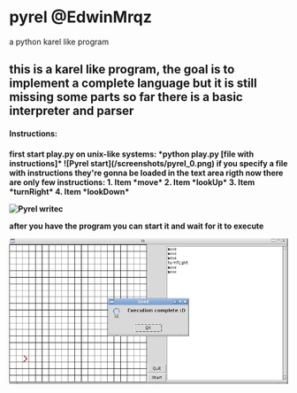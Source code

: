 # pyrel  @EdwinMrqz
a python karel like program

this is a karel like program,
the goal is to implement a complete language but it is still missing some parts
so far there is a basic interpreter and parser 
-------
<h4> Instructions: <h4>
first start play.py
on unix-like systems: *python play.py [file with instructions]*
![Pyrel start](/screenshots/pyrel_0.png)
if you specify a file with instructions they're gonna be loaded in the text area
rigth now there are only few instructions:
	 1. Item *move*
	 2. Item *lookUp*
	 3. Item *turnRight*
	 4. Item *lookDown*

![Pyrel writec](/screeenshots/pyrel_1.png)

after you have the program you can start it and wait for it to execute

![Pyrel execute](/screenshots/pyrel_2.png)
